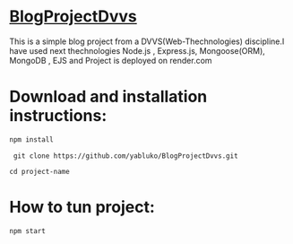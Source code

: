 # [BlogProjectDvvs](https://blogproject-jklu.onrender.com)


This is a simple blog project from a DVVS(Web-Thechnologies) discipline.I have used next thechnologies Node.js , Express.js, Mongoose(ORM), MongoDB , EJS and Project is deployed on render.com 


# Download and installation instructions:
``` javascript
npm install

```

` git clone https://github.com/yabluko/BlogProjectDvvs.git`

`cd project-name`

# How to tun project:

```javascript 
npm start
```

